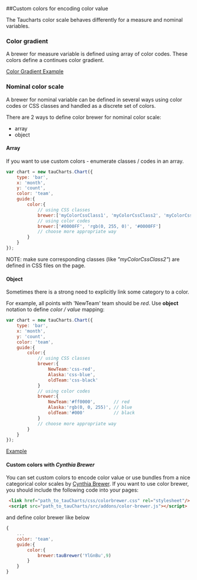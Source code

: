 ##Custom colors for encoding color value

The Taucharts color scale behaves differently for a measure and nominal variables.

### Color gradient
A brewer for measure variable is defined using array of color codes. These colors define a continues color gradient.

[Color Gradient Example](https://jsfiddle.net/taucharts/xsrjtbg1/)


### Nominal color scale
A brewer for nominal variable can be defined in several ways using color codes or CSS classes and handled as a discrete set of colors.

There are 2 ways to define color brewer for nominal color scale:
* array
* object

#### Array

If you want to use custom colors - enumerate classes / codes in an array.

```javascript
var chart = new tauCharts.Chart({
    type: 'bar',
    x: 'month',
    y: 'count',
    color: 'team',
    guide:{
        color:{
            // using CSS classes
            brewer:['myColorCssClass1', 'myColorCssClass2', 'myColorCssClass3']
            // using color codes
            brewer:['#0000FF', 'rgb(0, 255, 0)', '#0000FF']
            // choose more appropriate way
        }
    }
});
```
NOTE: make sure corresponding classes (like *"myColorCssClass2"*) are defined in CSS files on the page.

#### Object

Sometimes there is a strong need to explicitly link some category to a color.

For example, all points with 'NewTeam' team should be *red*. Use **object** notation to define *color / value* mapping:

```javascript
var chart = new tauCharts.Chart({
    type: 'bar',
    x: 'month',
    y: 'count',
    color: 'team',
    guide:{
        color:{
            // using CSS classes
            brewer:{
                NewTeam:'css-red',
                Alaska:'css-blue',
                oldTeam:'css-black'
            }
            // using color codes
            brewer:{
                NewTeam:'#ff0000',       // red
                Alaska:'rgb(0, 0, 255)', // blue
                oldTeam:'#000'           // black
            }
            // choose more appropriate way
        }
    }
});
```

[Example](http://jsfiddle.net/taucharts/ayxhavku/)

#### Custom colors with *Cynthia Brewer*
You can set custom colors to encode color value or use bundles from a nice categorical color scales by [Cynthia Brewer](http://colorbrewer2.org/).
If you want to use color brewer, you should include the following code into your pages:

```HTML
 <link href="path_to_tauCharts/css/colorbrewer.css" rel="stylesheet"/>
 <script src="path_to_tauCharts/src/addons/color-brewer.js"></script>
```
and define color brewer like below
```javascript
{
    ...
    color: 'team',
    guide:{
        color:{
            brewer:tauBrewer('YlGnBu',9)
        }
    }
}
```